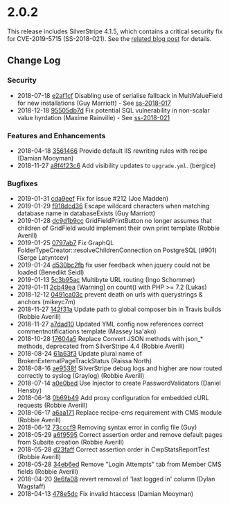 # 2.0.2

This release includes SilverStripe 4.1.5, which contains a critical security fix for CVE-2019-5715 (SS-2018-021). See the [related blog post](https://www.silverstripe.org/download/security-releases/cve-2019-5715) for details.

<!--- Changes below this line will be automatically regenerated -->

## Change Log

### Security

 * 2018-07-18 [e2af1cf](https://github.com/silverstripe/cwp-installer/commit/e2af1cfdee33be8e8a4e89fd099c7d9d12d4cb6b) Disabling use of serialise fallback in MultiValueField for new installations (Guy Marriott) - See [ss-2018-017](https://www.silverstripe.org/download/security-releases/ss-2018-017)
  * 2018-12-18 [95505db7d](https://github.com/silverstripe/silverstripe-framework/commit/95505db7d666a75f249f65cb1af74dca01d39add) Fix potential SQL vulnerability in non-scalar value hyrdation (Maxime Rainville) - See [ss-2018-021](https://www.silverstripe.org/download/security-releases/ss-2018-021)

### Features and Enhancements

 * 2018-04-18 [3561466](https://github.com/silverstripe/recipe-core/commit/3561466e5ea479ee5602451d9fe2240a952ed56a) Provide default IIS rewriting rules with recipe (Damian Mooyman)
  * 2018-11-27 [a8f4f23c6](https://github.com/silverstripe/silverstripe-framework/commit/a8f4f23c660474e965b510ba1bb04bf7a145d5b0) Add visibility updates to `upgrade.yml`. (bergice)

### Bugfixes

* 2019-01-31 [cda9eef](https://github.com/silverstripe/silverstripe-assets/commit/cda9eef992b70fd46377be6d4459260d31ea2215) Fix for issue #212 (Joe Madden)
* 2019-01-29 [f918dcd36](https://github.com/silverstripe/silverstripe-framework/commit/f918dcd36a177adb8abee751d27a809f25a0afab) Escape wildcard characters when matching database name in databaseExists (Guy Marriott)
* 2019-01-28 [dc9d1b9cc](https://github.com/silverstripe/silverstripe-framework/commit/dc9d1b9cc0d3b14929fe2675282980a2750fb4cf) GridFieldPrintButton no longer assumes that children of GridField would implement their own print template (Robbie Averill)
* 2019-01-25 [0797ab7](https://github.com/silverstripe/silverstripe-asset-admin/commit/0797ab7762a4a64f2dc89c754a6bb04216b96fe1) Fix GraphQL FolderTypeCreator::resolveChildrenConnection on PostgreSQL (#901) (Serge Latyntcev)
* 2019-01-24 [d530bc2fb](https://github.com/silverstripe/silverstripe-framework/commit/d530bc2fb6c8c290f1f75f39bc4ec898cc326cf1) fix user feedback when jquery could not be loaded (Benedikt Seidl)
* 2019-01-13 [5c3b95ac](https://github.com/silverstripe/silverstripe-cms/commit/5c3b95ac8977f77e7d95d4da6333ca12b5ef465f) Multibyte URL routing (Ingo Schommer)
* 2019-01-11 [2cb49ea](https://github.com/silverstripe/silverstripe-versioned/commit/2cb49ea79d6babb80289f170dc6102c82f5b0d69) [Warning] on count() with PHP &gt;= 7.2 (Lukas)
* 2018-12-12 [0491ca03c](https://github.com/silverstripe/silverstripe-framework/commit/0491ca03cfcbd81690c54cc00f6234675978ef39) prevent death on urls with querystrings & anchors (mikeyc7m)
 * 2018-11-27 [142f31a](https://github.com/silverstripe/recipe-blog/commit/142f31a37bdc26243b9fce6a1149e4b8f7230423) Update path to global composer bin in Travis builds (Robbie Averill)
 * 2018-11-27 [a7dad10](https://github.com/silverstripe/recipe-blog/commit/a7dad1080c758c1d947e73e44a8fa8a3a87c5e64) Updated YML config now references correct commentnotifications template (Massey Isa'ako)
 * 2018-10-28 [17604a5](https://github.com/silverstripe/silverstripe-externallinks/commit/17604a5b42515b5f00b218c146c6810ba396281c) Replace Convert JSON methods with json_* methods, deprecated from SilverStripe 4.4 (Robbie Averill)
 * 2018-08-24 [61a63f3](https://github.com/silverstripe/silverstripe-externallinks/commit/61a63f36d91a96adb4268df40bf76346d395a218) Update plural name of BrokenExternalPageTrackStatus (Raissa North)
 * 2018-08-16 [ae9538f](https://github.com/silverstripe/cwp-core/commit/ae9538f227f66f49c0b3f44063a4f2567f015704) SilverStripe debug logs and higher are now routed correctly to syslog (Graylog) (Robbie Averill)
 * 2018-07-14 [a0e0bed](https://github.com/silverstripe/recipe-core/commit/a0e0bed7e7fe83b98264563efdeffa82d0d01d04) Use Injector to create PasswordValidators (Daniel Hensby)
 * 2018-06-18 [0b69b49](https://github.com/silverstripe/cwp-recipe-cms/commit/0b69b498337e777f6d494bef438822378bc0d8b3) Add proxy configuration for embedded cURL requests (Robbie Averill)
 * 2018-06-17 [a6aa171](https://github.com/silverstripe/silverstripe-sitewidecontent-report/commit/a6aa1714d6c9e7f34eb31095e76a149bd0097522) Replace recipe-cms requirement with CMS module (Robbie Averill)
 * 2018-06-12 [73cccf9](https://github.com/silverstripe/cwp-installer/commit/73cccf9eb62f8481452ab85e2b684936e3a5ead2) Removing syntax error in config file (Guy)
 * 2018-05-29 [a6f9595](https://github.com/silverstripe/silverstripe-sitewidecontent-report/commit/a6f95957a0dad3ca0e4ddef28a7d21230835744c) Correct assertion order and remove default pages from Subsite creation (Robbie Averill)
 * 2018-05-28 [d23faff](https://github.com/silverstripe/cwp-core/commit/d23faffae90c754358ed75ee94d889659ff28630) Correct assertion order in CwpStatsReportTest (Robbie Averill)
 * 2018-05-28 [34eb6ed](https://github.com/silverstripe/silverstripe-securityreport/commit/34eb6ed01b068034dd6b0a6b150be880ad805c30) Remove "Login Attempts" tab from Member CMS fields (Robbie Averill)
 * 2018-04-20 [9e6fa08](https://github.com/silverstripe/silverstripe-securityreport/commit/9e6fa085a1d9602eaa55a3689796d511c3ec7fd3) revert removal of 'last logged in' column (Dylan Wagstaff)
 * 2018-04-13 [478e5dc](https://github.com/silverstripe/recipe-cms/commit/478e5dc84021d45e9abc06747ab81e98d8062b89) Fix invalid htaccess (Damian Mooyman)
